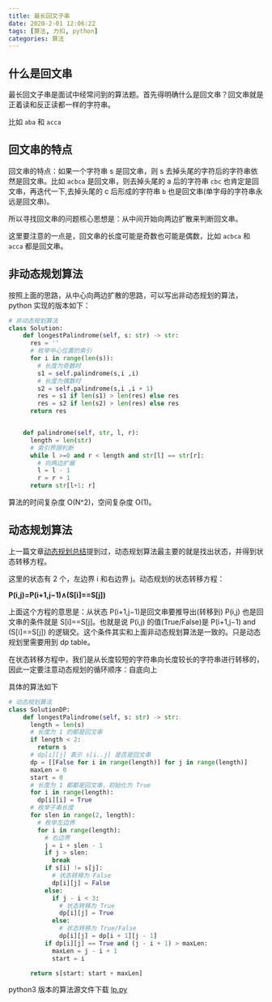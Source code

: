 ```yaml
---
title: 最长回文子串
date: 2020-2-01 12:06:22
tags: [算法, 力扣, python]
categories: 算法
---
```


## 什么是回文串

最长回文子串是面试中经常问到的算法题。首先得明确什么是回文串？回文串就是正着读和反正读都一样的字符串。

比如 <code>aba</code> 和 <code>acca</code>

## 回文串的特点

回文串的特点：如果一个字符串 s 是回文串，则 s 去掉头尾的字符后的字符串依然是回文串。比如 <code>acbca</code> 是回文串，则去掉头尾的 a 后的字符串 <code>cbc</code> 也肯定是回文串，再迭代一下,去掉头尾的 c 后形成的字符串 <code>b</code> 也是回文串(单字母的字符串永远是回文串)。

所以寻找回文串的问题核心思想是：从中间开始向两边扩散来判断回文串。

这里要注意的一点是，回文串的长度可能是奇数也可能是偶数，比如 <code>acbca</code> 和 <code>acca</code> 都是回文串。

<!--more-->

## 非动态规划算法

按照上面的思路，从中心向两边扩散的思路，可以写出非动态规划的算法，python 实现的版本如下：

```python
# 非动态规划算法
class Solution:
    def longestPalindrome(self, s: str) -> str:
      res = ''
      # 枚举中心位置的索引
      for i in range(len(s)):
        # 长度为奇数时
        s1 = self.palindrome(s,i ,i)
        # 长度为偶数时
        s2 = self.palindrome(s,i ,i + 1)
        res = s1 if len(s1) > len(res) else res
        res = s2 if len(s2) > len(res) else res
      return res


    def palindrome(self, str, l, r):
      length = len(str)
      # 索引界限判断
      while l >=0 and r < length and str[l] == str[r]:
        # 向两边扩展
        l = l - 1
        r = r + 1
      return str[l+1: r]
```

算法的时间复杂度 O(N^2)，空间复杂度 O(1)。

## 动态规划算法

上一篇文章[动态规划总结](https://chrishchen.github.io/2020/01/20/algorithm/dynamic_programming/)提到过，动态规划算法最主要的就是找出状态，并得到状态转移方程。

这里的状态有 2 个，左边界 i 和右边界 j。动态规划的状态转移方程：

**P(i,j)=P(i+1,j−1)∧(S[i]==S[j])**

上面这个方程的意思是：从状态 P(i+1,j−1)是回文串要推导出(转移到) P(i,j) 也是回文串的条件就是 S[i]==S[j]。也就是说 P(i,j) 的值(True/False)是 P(i+1,j−1) and (S[i]==S[j]) 的逻辑交。这个条件其实和上面非动态规划算法是一致的。只是动态规划里需要用到 dp table。

在状态转移方程中，我们是从长度较短的字符串向长度较长的字符串进行转移的，因此一定要注意动态规划的循环顺序：自底向上

具体的算法如下

```python
# 动态规划算法
class SolutionDP:
    def longestPalindrome(self, s: str) -> str:
      length = len(s)
      # 长度为 1 的都是回文串
      if length < 2:
        return s
      # dp[i][j] 表示 s[i..j] 是否是回文串
      dp = [[False for i in range(length)] for j in range(length)]
      maxLen = 0
      start = 0
      # 长度为 1 都都是回文串，初始化为 True
      for i in range(length):
        dp[i][i] = True
      # 枚举子串长度
      for slen in range(2, length):
        # 枚举左边界
        for i in range(length):
          # 右边界
          j = i + slen - 1
          if j > slen:
            break
          if s[i] != s[j]:
            # 状态转移为 False
            dp[i][j] = False
          else:
            if j - i < 3:
              # 状态转移为 True
              dp[i][j] = True
            else:
              # 状态转移为 True/False
              dp[i][j] = dp[i + 1][j - 1]
          if dp[i][j] == True and (j - i + 1) > maxLen:
            maxLen = j - i + 1
            start = i

      return s[start: start + maxLen]
```

python3 版本的算法源文件下载 <a href='/static/longestPalindromicSubstring/lp.py' target="_blank">lp.py</a>
